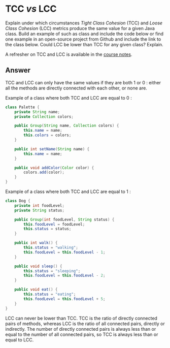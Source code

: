 # TCC *vs* LCC

Explain under which circumstances *Tight Class Cohesion* (TCC) and *Loose Class Cohesion* (LCC) metrics produce the same value for a given Java class. Build an example of such as class and include the code below or find one example in an open-source project from Github and include the link to the class below. Could LCC be lower than TCC for any given class? Explain.

A refresher on TCC and LCC is available in the [course notes](https://oscarlvp.github.io/vandv-classes/#cohesion-graph).

## Answer

TCC and LCC can only have the same values if they are both 1 or 0 : either all the methods are directly connected with each other, or none are.

Example of a class where both TCC and LCC are equal to 0 :

```java
class Palette {
    private String name;
    private Collection colors;

    public Group(String name, Collection colors) {
        this.name = name;
        this.colors = colors;
    }

    public int setName(String name) {
        this.name = name;
    }

    public void addColor(Color color) {
        colors.add(color);
    }
}
```

Example of a class where both TCC and LCC are equal to 1 :

```java
class Dog {
    private int foodLevel;
    private String status;

    public Group(int foodLevel, String status) {
        this.foodLevel = foodLevel;
        this.status = status;
    }

    public int walk() {
        this.status = "walking";
        this.foodLevel = this.foodLevel - 1;
    }

    public void sleep() {
        this.status = "sleeping";
        this.foodLevel = this.foodLevel - 2;
    }

    public void eat() {
        this.status = "eating";
        this.foodLevel = this.foodLevel + 5;
    }
}
```

LCC can never be lower than TCC. TCC is the ratio of directly connected pairs of methods, whereas LCC is the ratio of all connected pairs, directly or indirectly.
The number of directly connected pairs is always less than or equal to the number of all connected pairs, so TCC is always less than or equal to LCC.